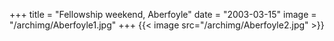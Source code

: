 +++
title = "Fellowship weekend, Aberfoyle"
date = "2003-03-15"
image = "/archimg/Aberfoyle1.jpg"
+++
{{< image src="/archimg/Aberfoyle2.jpg" >}}

